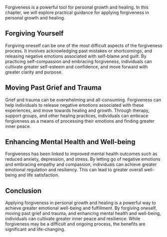 
Forgiveness is a powerful tool for personal growth and healing. In this chapter, we will explore practical guidance for applying forgiveness in personal growth and healing.

Forgiving Yourself
--------------------------------

Forgiving oneself can be one of the most difficult aspects of the forgiveness process. It involves acknowledging past mistakes or shortcomings, and releasing negative emotions associated with self-blame and guilt. By practicing self-compassion and embracing forgiveness, individuals can cultivate greater self-esteem and confidence, and move forward with greater clarity and purpose.

Moving Past Grief and Trauma
------------------------------------------

Grief and trauma can be overwhelming and all-consuming. Forgiveness can help individuals to release negative emotions associated with these experiences, and move towards healing and growth. Through therapy, support groups, and other healing practices, individuals can embrace forgiveness as a means of processing their emotions and finding greater inner peace.

Enhancing Mental Health and Well-being
----------------------------------------------------

Forgiveness has been linked to improved mental health outcomes such as reduced anxiety, depression, and stress. By letting go of negative emotions and embracing empathy and compassion, individuals can achieve greater emotional regulation and resiliency. This can lead to greater overall well-being and life satisfaction.

Conclusion
----------

Applying forgiveness in personal growth and healing is a powerful way to achieve greater emotional well-being and fulfillment. By forgiving oneself, moving past grief and trauma, and enhancing mental health and well-being, individuals can cultivate greater inner peace and resilience. While forgiveness may be a difficult and ongoing process, the benefits are significant and life-changing.
